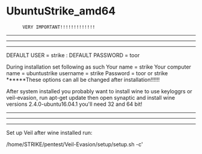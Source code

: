 # UbuntuStrike_amd64
		  VERY IMPORTANT!!!!!!!!!!!!!
*********************************************************
*********************************************************
*********************************************************
DEFAULT USER = strike : DEFAULT PASSWORD = toor

During installation set following as such 
Your name = strike 
Your computer name = ubuntustrike
username = strike 
Password = toor or strike 
******These options can all be changed after installation!!!!!!

After system installed you probably want to install wine to use 
keyloggrs or veil-evasion, run apt-get update then open synaptic 
and install wine versions 2.4.0-ubuntu16.04.1 you'll need 32 and 64 bit!

*********************************************************
*********************************************************
*********************************************************
Set up Veil after wine installed run:
 
/home/STRIKE/pentest/Veil-Evasion/setup/setup.sh -c'

